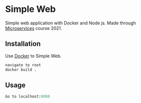 # Simple Web

Simple web application with Docker and Node js. Made through [Microservices](https://www.udemy.com/course/microservices-with-node-js-and-react/learn/lecture/19223580#overview) course 2021.

## Installation

Use [Docker](https://www.docker.com/) to Simple Web.

```bash
navigate to root
docker build .
```

## Usage

```python
Go to localhost:8080
```